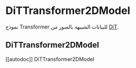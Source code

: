 # DiTTransformer2DModel
نموذج Transformer للبيانات الشبيهة بالصور من [DiT](https://huggingface.co/papers/2212.09748).

## DiTTransformer2DModel

[[autodoc]] DiTTransformer2DModel